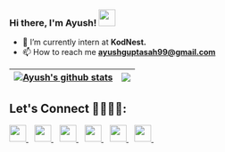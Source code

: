 ﻿### Hi there, I'm Ayush! <img src="https://raw.githubusercontent.com/MartinHeinz/MartinHeinz/master/wave.gif" width="30px">

- 🔭 I’m currently intern at **KodNest.**
- 📫 How to reach me **ayushguptasah99@gmail.com**

| <a href="https://github.com/ayushguptasah/github-readme-stats"><img align="center" src="https://github-readme-stats.vercel.app/api?username=ayushguptasah&show_icons=true&include_all_commits=true&theme=Blue-Green&hide_border=true" alt="Ayush's github stats" /></a> | <a href="https://github.com/ayushguptasah/github-readme-stats"><img align="center" src="https://github-readme-stats.vercel.app/api/top-langs/?username=ayushguptasah&layout=compact&theme=Blue-Green&hide_border=true" /></a> |
| ------------- | ------------- |

## Let's Connect 🫱🏻‍🫲🏻:
<a href="https://www.linkedin.com/in/ayushguptasah/">
    <img width="30px" src="https://www.vectorlogo.zone/logos/linkedin/linkedin-icon.svg" />
  </a>&ensp;
<a href="mailto:ayushguptasah99@gmail.com">
   <img width="30px" src="https://www.vectorlogo.zone/logos/gmail/gmail-icon.svg" />
  </a>&ensp;
<a href="https://www.instagram.com/ayushgupta.sah/">
    <img width="30px" src="https://www.vectorlogo.zone/logos/instagram/instagram-icon.svg" />
  </a>&ensp;
<a href="https://www.facebook.com/ayushgupta.sahh/">
  <img width="30px" src="https://www.vectorlogo.zone/logos/facebook/facebook-icon.svg" />
  </a>&ensp;
<a href="https://t.me/ayushguptasah">
  <img width="30px" src="https://www.vectorlogo.zone/logos/telegram/telegram-icon.svg" />
  </a>&ensp;
<a href="https://twitter.com/ayushguptasah">
  <img width="30px" src="https://www.vectorlogo.zone/logos/twitter/twitter-icon.svg" />
  </a>&ensp;
